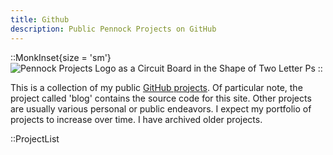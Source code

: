 ```yaml
---
title: Github
description: Public Pennock Projects on GitHub 
---
```


::MonkInset{size = 'sm'}
![Pennock Projects Logo as a Circuit Board in the Shape of Two Letter Ps](/images/PPNDLogoSm.png)
::

This is a collection of my public [GitHub projects](https://github.com/PennockProjects). Of particular note, the project called 'blog' contains the source code for this site.  Other projects are usually various personal or public endeavors.  I expect my portfolio of projects to increase over time.  I have archived older projects.


::ProjectList
